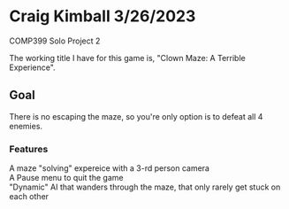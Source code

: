 # Craig Kimball 3/26/2023 <br>
COMP399 Solo Project 2 <br>

The working title I have for this game is, "Clown Maze: A Terrible Experience". <br>
## Goal
There is no escaping the maze, so you're only option is to defeat all 4 enemies.

### Features
A maze "solving" expereice with a 3-rd person camera <br>
A Pause menu to quit the game <br>
"Dynamic" AI that wanders through the maze, that only rarely get stuck on each other
